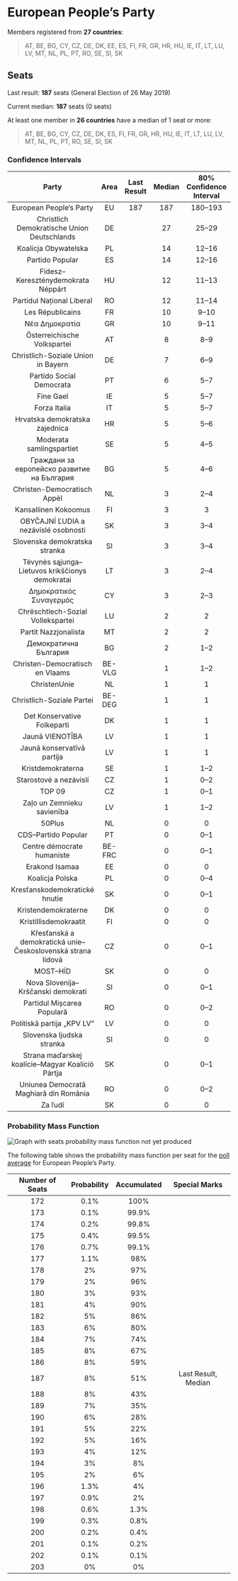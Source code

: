 # European People’s Party

Members registered from **27 countries**:

> AT, BE, BG, CY, CZ, DE, DK, EE, ES, FI, FR, GR, HR, HU, IE, IT, LT, LU, LV, MT, NL, PL, PT, RO, SE, SI, SK

## Seats

Last result: **187** seats (General Election of 26 May 2019)

Current median: **187** seats (0 seats)

At least one member in **26 countries** have a median of 1 seat or more:

> AT, BE, BG, CY, CZ, DE, DK, ES, FI, FR, GR, HR, HU, IE, IT, LT, LU, LV, MT, NL, PL, PT, RO, SE, SI, SK

### Confidence Intervals

| Party | Area | Last Result | Median | 80% Confidence Interval | 90% Confidence Interval | 95% Confidence Interval | 99% Confidence Interval |
|:-----:|:----:|:-----------:|:------:|:-----------------------:|:-----------------------:|:-----------------------:|:-----------------------:|
| European People’s Party | EU | 187 | 187 | 180–193 | 179–195 | 177–196 | 175–199 |
| Christlich Demokratische Union Deutschlands | DE | | 27 | 25–29 | 25–29 | 24–29 | 24–30 |
| Koalicja Obywatelska | PL | | 14 | 12–16 | 11–16 | 11–17 | 10–17 |
| Partido Popular | ES | | 14 | 12–16 | 12–16 | 11–17 | 11–18 |
| Fidesz–Kereszténydemokrata Néppárt | HU | | 12 | 11–13 | 11–13 | 11–14 | 11–14 |
| Partidul Național Liberal | RO | | 12 | 11–14 | 11–14 | 10–14 | 10–15 |
| Les Républicains | FR | | 10 | 9–10 | 8–11 | 8–11 | 8–12 |
| Νέα Δημοκρατία | GR | | 10 | 9–11 | 9–11 | 9–11 | 9–12 |
| Österreichische Volkspartei | AT | | 8 | 8–9 | 7–9 | 7–10 | 7–10 |
| Christlich-Soziale Union in Bayern | DE | | 7 | 6–9 | 6–9 | 6–9 | 6–9 |
| Partido Social Democrata | PT | | 6 | 5–7 | 5–7 | 5–7 | 5–8 |
| Fine Gael | IE | | 5 | 5–7 | 5–7 | 5–8 | 3–8 |
| Forza Italia | IT | | 5 | 5–7 | 4–7 | 4–7 | 4–8 |
| Hrvatska demokratska zajednica | HR | | 5 | 5–6 | 5–6 | 5–6 | 5–6 |
| Moderata samlingspartiet | SE | | 5 | 4–5 | 4–5 | 4–5 | 4–5 |
| Граждани за европейско развитие на България | BG | | 5 | 4–6 | 4–6 | 3–6 | 3–6 |
| Christen-Democratisch Appèl | NL | | 3 | 2–4 | 2–4 | 2–4 | 2–4 |
| Kansallinen Kokoomus | FI | | 3 | 3 | 2–3 | 2–3 | 2–3 |
| OBYČAJNÍ ĽUDIA a nezávislé osobnosti | SK | | 3 | 3–4 | 3–4 | 3–4 | 2–4 |
| Slovenska demokratska stranka | SI | | 3 | 3–4 | 3–4 | 2–4 | 2–5 |
| Tėvynės sąjunga–Lietuvos krikščionys demokratai | LT | | 3 | 2–4 | 2–4 | 2–4 | 2–4 |
| Δημοκρατικός Συναγερμός | CY | | 3 | 2–3 | 2–3 | 2–3 | 2–3 |
| Chrëschtlech-Sozial Vollekspartei | LU | | 2 | 2 | 2 | 2–3 | 2–3 |
| Partit Nazzjonalista | MT | | 2 | 2 | 2 | 2–3 | 2–3 |
| Демократична България | BG | | 2 | 1–2 | 0–2 | 0–3 | 0–3 |
| Christen-Democratisch en Vlaams | BE-VLG | | 1 | 1–2 | 1–2 | 1–2 | 1–2 |
| ChristenUnie | NL | | 1 | 1 | 0–1 | 0–1 | 0–2 |
| Christlich-Soziale Partei | BE-DEG | | 1 | 1 | 1 | 1 | 1 |
| Det Konservative Folkeparti | DK | | 1 | 1 | 1–2 | 1–2 | 1–2 |
| Jaunā VIENOTĪBA | LV | | 1 | 1 | 1–2 | 1–2 | 1–2 |
| Jaunā konservatīvā partija | LV | | 1 | 1 | 1 | 1 | 1 |
| Kristdemokraterna | SE | | 1 | 1–2 | 1–2 | 1–2 | 1–2 |
| Starostové a nezávislí | CZ | | 1 | 0–2 | 0–2 | 0–2 | 0–2 |
| TOP 09 | CZ | | 1 | 0–1 | 0–1 | 0–2 | 0–2 |
| Zaļo un Zemnieku savienība | LV | | 1 | 1–2 | 1–2 | 1–2 | 1–2 |
| 50Plus | NL | | 0 | 0 | 0 | 0 | 0 |
| CDS–Partido Popular | PT | | 0 | 0–1 | 0–1 | 0–1 | 0–1 |
| Centre démocrate humaniste | BE-FRC | | 0 | 0–1 | 0–1 | 0–1 | 0–1 |
| Erakond Isamaa | EE | | 0 | 0 | 0 | 0 | 0 |
| Koalicja Polska | PL | | 0 | 0–4 | 0–4 | 0–4 | 0–4 |
| Kresťanskodemokratické hnutie | SK | | 0 | 0–1 | 0–1 | 0–1 | 0–1 |
| Kristendemokraterne | DK | | 0 | 0 | 0 | 0 | 0 |
| Kristillisdemokraatit | FI | | 0 | 0 | 0 | 0 | 0 |
| Křesťanská a demokratická unie–Československá strana lidová | CZ | | 0 | 0–1 | 0–1 | 0–1 | 0–1 |
| MOST–HÍD | SK | | 0 | 0 | 0 | 0 | 0 |
| Nova Slovenija–Krščanski demokrati | SI | | 0 | 0–1 | 0–1 | 0–1 | 0–1 |
| Partidul Mișcarea Populară | RO | | 0 | 0–2 | 0–2 | 0–2 | 0–2 |
| Politiskā partija „KPV LV” | LV | | 0 | 0 | 0 | 0 | 0 |
| Slovenska ljudska stranka | SI | | 0 | 0 | 0 | 0 | 0 |
| Strana maďarskej koalície–Magyar Koalíció Pártja | SK | | 0 | 0–1 | 0–1 | 0–1 | 0–1 |
| Uniunea Democrată Maghiară din România | RO | | 0 | 0–2 | 0–2 | 0–2 | 0–2 |
| Za ľudí | SK | | 0 | 0 | 0 | 0 | 0–1 |

### Probability Mass Function

![Graph with seats probability mass function not yet produced](average-2020-09-30-seats-pmf-europeanpeople’sparty.png "Seats Probability Mass Function")

The following table shows the probability mass function per seat for the [poll average](average-2020-09-30.html) for European People’s Party.

| Number of Seats | Probability | Accumulated | Special Marks |
|:---------------:|:-----------:|:-----------:|:-------------:|
| 172 | 0.1% | 100% |  |
| 173 | 0.1% | 99.9% |  |
| 174 | 0.2% | 99.8% |  |
| 175 | 0.4% | 99.5% |  |
| 176 | 0.7% | 99.1% |  |
| 177 | 1.1% | 98% |  |
| 178 | 2% | 97% |  |
| 179 | 2% | 96% |  |
| 180 | 3% | 93% |  |
| 181 | 4% | 90% |  |
| 182 | 5% | 86% |  |
| 183 | 6% | 80% |  |
| 184 | 7% | 74% |  |
| 185 | 8% | 67% |  |
| 186 | 8% | 59% |  |
| 187 | 8% | 51% | Last Result, Median |
| 188 | 8% | 43% |  |
| 189 | 7% | 35% |  |
| 190 | 6% | 28% |  |
| 191 | 5% | 22% |  |
| 192 | 5% | 16% |  |
| 193 | 4% | 12% |  |
| 194 | 3% | 8% |  |
| 195 | 2% | 6% |  |
| 196 | 1.3% | 4% |  |
| 197 | 0.9% | 2% |  |
| 198 | 0.6% | 1.3% |  |
| 199 | 0.3% | 0.8% |  |
| 200 | 0.2% | 0.4% |  |
| 201 | 0.1% | 0.2% |  |
| 202 | 0.1% | 0.1% |  |
| 203 | 0% | 0% |  |


